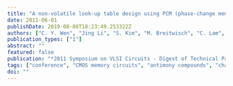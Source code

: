 ```yaml
---
title: "A non-volatile look-up table design using PCM (phase-change memory) cells"
date: 2011-06-01
publishDate: 2019-08-08T18:23:49.253322Z
authors: ["C. Y. Wen", "Jing Li", "S. Kim", "M. Breitwisch", "C. Lam", "J. Paramesh", "L. T. Pileggi"]
publication_types: ["1"]
abstract: ""
featured: false
publication: "*2011 Symposium on VLSI Circuits - Digest of Technical Papers*"
tags: ["conference", "CMOS memory circuits", "antimony compounds", "chalcogenide glasses", "germanium compounds", "logic circuits", "phase change memories", "programmable circuits", "random-access storage", "tellurium compounds", "CMOS technology", "Ge2Sb2Te5", "PCM mushroom cell", "digital look-up table circuit", "nonvolatile logic functions", "nonvolatile look-up table design", "phase-change memory", "programmable logic functions", "resistance transformation ratio", "size 90 nm", "voltage 1 V", "CMOS integrated circuits", "Logic gates", "Phase change materials", "Phase change random access memory", "Resistance", "Table lookup"]
doi: ""
---
```


